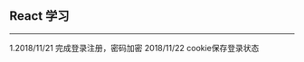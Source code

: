 ## React 学习
*********************************************************
1.2018/11/21
  完成登录注册，密码加密
  2018/11/22
  cookie保存登录状态